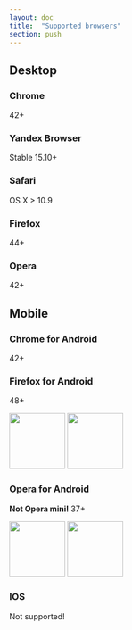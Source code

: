 ```yaml
---
layout: doc
title:  "Supported browsers"
section: push
---
```


## Desktop

### Chrome
42+

### Yandex Browser
Stable 15.10+

### Safari
OS X > 10.9

### Firefox
44+

### Opera
42+

## Mobile

### Chrome for Android
42+

### Firefox for Android
48+

<img src="https://assets.flocktory.com/uploads/clients/1791/1509388d-519e-44e8-8490-0a9e29390e04_0-neu-d2-f2d64f3b04a97a5887fc4b597cdef84b.jpg" width="100"/>
<img src="https://assets.flocktory.com/uploads/clients/1791/3b07a63d-a0da-4b97-ae08-fb8a6a8f83ce_0-neu-d5-f99f208d752e14482d3dd2d4c1eea911.jpg" width="100"/>

### Opera for Android
**Not Opera mini!**
37+

<img src="https://assets.flocktory.com/uploads/clients/1791/f7ddc494-cb6a-4ddd-8f9b-57aad8b5205e_Screenshot_20160706-145650.png" width="100"/>
<img src="https://assets.flocktory.com/uploads/clients/1791/dbf6559f-9a09-44de-8517-31fc40809314_Screenshot_20160706-145700.png" width="100"/>

### IOS
Not supported!
